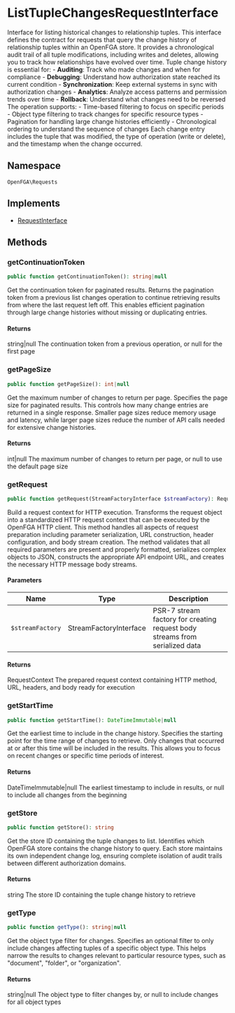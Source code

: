 # ListTupleChangesRequestInterface

Interface for listing historical changes to relationship tuples. This interface defines the contract for requests that query the change history of relationship tuples within an OpenFGA store. It provides a chronological audit trail of all tuple modifications, including writes and deletes, allowing you to track how relationships have evolved over time. Tuple change history is essential for: - **Auditing**: Track who made changes and when for compliance - **Debugging**: Understand how authorization state reached its current condition - **Synchronization**: Keep external systems in sync with authorization changes - **Analytics**: Analyze access patterns and permission trends over time - **Rollback**: Understand what changes need to be reversed The operation supports: - Time-based filtering to focus on specific periods - Object type filtering to track changes for specific resource types - Pagination for handling large change histories efficiently - Chronological ordering to understand the sequence of changes Each change entry includes the tuple that was modified, the type of operation (write or delete), and the timestamp when the change occurred.

## Namespace
`OpenFGA\Requests`

## Implements
* [RequestInterface](RequestInterface.md)



## Methods
### getContinuationToken


```php
public function getContinuationToken(): string|null
```

Get the continuation token for paginated results. Returns the pagination token from a previous list changes operation to continue retrieving results from where the last request left off. This enables efficient pagination through large change histories without missing or duplicating entries.


#### Returns
string|null
 The continuation token from a previous operation, or null for the first page

### getPageSize


```php
public function getPageSize(): int|null
```

Get the maximum number of changes to return per page. Specifies the page size for paginated results. This controls how many change entries are returned in a single response. Smaller page sizes reduce memory usage and latency, while larger page sizes reduce the number of API calls needed for extensive change histories.


#### Returns
int|null
 The maximum number of changes to return per page, or null to use the default page size

### getRequest


```php
public function getRequest(StreamFactoryInterface $streamFactory): RequestContext
```

Build a request context for HTTP execution. Transforms the request object into a standardized HTTP request context that can be executed by the OpenFGA HTTP client. This method handles all aspects of request preparation including parameter serialization, URL construction, header configuration, and body stream creation. The method validates that all required parameters are present and properly formatted, serializes complex objects to JSON, constructs the appropriate API endpoint URL, and creates the necessary HTTP message body streams.

#### Parameters
| Name | Type | Description |
|------|------|-------------|
| `$streamFactory` | StreamFactoryInterface | PSR-7 stream factory for creating request body streams from serialized data |

#### Returns
RequestContext
 The prepared request context containing HTTP method, URL, headers, and body ready for execution

### getStartTime


```php
public function getStartTime(): DateTimeImmutable|null
```

Get the earliest time to include in the change history. Specifies the starting point for the time range of changes to retrieve. Only changes that occurred at or after this time will be included in the results. This allows you to focus on recent changes or specific time periods of interest.


#### Returns
DateTimeImmutable|null
 The earliest timestamp to include in results, or null to include all changes from the beginning

### getStore


```php
public function getStore(): string
```

Get the store ID containing the tuple changes to list. Identifies which OpenFGA store contains the change history to query. Each store maintains its own independent change log, ensuring complete isolation of audit trails between different authorization domains.


#### Returns
string
 The store ID containing the tuple change history to retrieve

### getType


```php
public function getType(): string|null
```

Get the object type filter for changes. Specifies an optional filter to only include changes affecting tuples of a specific object type. This helps narrow the results to changes relevant to particular resource types, such as &quot;document&quot;, &quot;folder&quot;, or &quot;organization&quot;.


#### Returns
string|null
 The object type to filter changes by, or null to include changes for all object types

